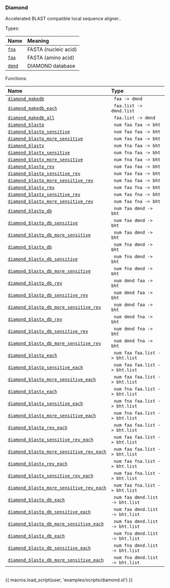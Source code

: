 ### Diamond

Accelerated BLAST compatible local sequence aligner..

Types:

| Name      | Meaning |
| :-------- | :------ |
| <a href="javascript:;" onclick="help_and_scripts('fna')">`fna`</a> | FASTA (nucleic acid) |
| <a href="javascript:;" onclick="help_and_scripts('faa')">`faa`</a> | FASTA (amino acid) |
| <a href="javascript:;" onclick="help_and_scripts('dmnd')">`dmnd`</a> | DIAMOND database |

Functions:

| Name | Type |
| :--- | :--- |
| <a href="javascript:;" onclick="help_and_scripts('diamond_makedb')">`diamond_makedb`</a> | ` faa -> dmnd` |
| <a href="javascript:;" onclick="help_and_scripts('diamond_makedb_each')">`diamond_makedb_each`</a> | ` faa.list -> dmnd.list` |
| <a href="javascript:;" onclick="help_and_scripts('diamond_makedb_all')">`diamond_makedb_all`</a> | ` faa.list -> dmnd` |
| <a href="javascript:;" onclick="help_and_scripts('diamond_blastp')">`diamond_blastp`</a> | ` num faa faa -> bht` |
| <a href="javascript:;" onclick="help_and_scripts('diamond_blastp_sensitive')">`diamond_blastp_sensitive`</a> | ` num faa faa -> bht` |
| <a href="javascript:;" onclick="help_and_scripts('diamond_blastp_more_sensitive')">`diamond_blastp_more_sensitive`</a> | ` num faa faa -> bht` |
| <a href="javascript:;" onclick="help_and_scripts('diamond_blastx')">`diamond_blastx`</a> | ` num fna faa -> bht` |
| <a href="javascript:;" onclick="help_and_scripts('diamond_blastx_sensitive')">`diamond_blastx_sensitive`</a> | ` num fna faa -> bht` |
| <a href="javascript:;" onclick="help_and_scripts('diamond_blastx_more_sensitive')">`diamond_blastx_more_sensitive`</a> | ` num fna faa -> bht` |
| <a href="javascript:;" onclick="help_and_scripts('diamond_blastp_rev')">`diamond_blastp_rev`</a> | ` num faa faa -> bht` |
| <a href="javascript:;" onclick="help_and_scripts('diamond_blastp_sensitive_rev')">`diamond_blastp_sensitive_rev`</a> | ` num faa faa -> bht` |
| <a href="javascript:;" onclick="help_and_scripts('diamond_blastp_more_sensitive_rev')">`diamond_blastp_more_sensitive_rev`</a> | ` num faa faa -> bht` |
| <a href="javascript:;" onclick="help_and_scripts('diamond_blastx_rev')">`diamond_blastx_rev`</a> | ` num faa fna -> bht` |
| <a href="javascript:;" onclick="help_and_scripts('diamond_blastx_sensitive_rev')">`diamond_blastx_sensitive_rev`</a> | ` num faa fna -> bht` |
| <a href="javascript:;" onclick="help_and_scripts('diamond_blastx_more_sensitive_rev')">`diamond_blastx_more_sensitive_rev`</a> | ` num faa fna -> bht` |
| <a href="javascript:;" onclick="help_and_scripts('diamond_blastp_db')">`diamond_blastp_db`</a> | ` num faa dmnd -> bht` |
| <a href="javascript:;" onclick="help_and_scripts('diamond_blastp_db_sensitive')">`diamond_blastp_db_sensitive`</a> | ` num faa dmnd -> bht` |
| <a href="javascript:;" onclick="help_and_scripts('diamond_blastp_db_more_sensitive')">`diamond_blastp_db_more_sensitive`</a> | ` num faa dmnd -> bht` |
| <a href="javascript:;" onclick="help_and_scripts('diamond_blastx_db')">`diamond_blastx_db`</a> | ` num fna dmnd -> bht` |
| <a href="javascript:;" onclick="help_and_scripts('diamond_blastx_db_sensitive')">`diamond_blastx_db_sensitive`</a> | ` num fna dmnd -> bht` |
| <a href="javascript:;" onclick="help_and_scripts('diamond_blastx_db_more_sensitive')">`diamond_blastx_db_more_sensitive`</a> | ` num fna dmnd -> bht` |
| <a href="javascript:;" onclick="help_and_scripts('diamond_blastp_db_rev')">`diamond_blastp_db_rev`</a> | ` num dmnd faa -> bht` |
| <a href="javascript:;" onclick="help_and_scripts('diamond_blastp_db_sensitive_rev')">`diamond_blastp_db_sensitive_rev`</a> | ` num dmnd faa -> bht` |
| <a href="javascript:;" onclick="help_and_scripts('diamond_blastp_db_more_sensitive_rev')">`diamond_blastp_db_more_sensitive_rev`</a> | ` num dmnd faa -> bht` |
| <a href="javascript:;" onclick="help_and_scripts('diamond_blastx_db_rev')">`diamond_blastx_db_rev`</a> | ` num dmnd fna -> bht` |
| <a href="javascript:;" onclick="help_and_scripts('diamond_blastx_db_sensitive_rev')">`diamond_blastx_db_sensitive_rev`</a> | ` num dmnd fna -> bht` |
| <a href="javascript:;" onclick="help_and_scripts('diamond_blastx_db_more_sensitive_rev')">`diamond_blastx_db_more_sensitive_rev`</a> | ` num dmnd fna -> bht` |
| <a href="javascript:;" onclick="help_and_scripts('diamond_blastp_each')">`diamond_blastp_each`</a> | ` num faa faa.list -> bht.list` |
| <a href="javascript:;" onclick="help_and_scripts('diamond_blastp_sensitive_each')">`diamond_blastp_sensitive_each`</a> | ` num faa faa.list -> bht.list` |
| <a href="javascript:;" onclick="help_and_scripts('diamond_blastp_more_sensitive_each')">`diamond_blastp_more_sensitive_each`</a> | ` num faa faa.list -> bht.list` |
| <a href="javascript:;" onclick="help_and_scripts('diamond_blastx_each')">`diamond_blastx_each`</a> | ` num fna faa.list -> bht.list` |
| <a href="javascript:;" onclick="help_and_scripts('diamond_blastx_sensitive_each')">`diamond_blastx_sensitive_each`</a> | ` num fna faa.list -> bht.list` |
| <a href="javascript:;" onclick="help_and_scripts('diamond_blastx_more_sensitive_each')">`diamond_blastx_more_sensitive_each`</a> | ` num fna faa.list -> bht.list` |
| <a href="javascript:;" onclick="help_and_scripts('diamond_blastp_rev_each')">`diamond_blastp_rev_each`</a> | ` num faa faa.list -> bht.list` |
| <a href="javascript:;" onclick="help_and_scripts('diamond_blastp_sensitive_rev_each')">`diamond_blastp_sensitive_rev_each`</a> | ` num faa faa.list -> bht.list` |
| <a href="javascript:;" onclick="help_and_scripts('diamond_blastp_more_sensitive_rev_each')">`diamond_blastp_more_sensitive_rev_each`</a> | ` num faa faa.list -> bht.list` |
| <a href="javascript:;" onclick="help_and_scripts('diamond_blastx_rev_each')">`diamond_blastx_rev_each`</a> | ` num faa fna.list -> bht.list` |
| <a href="javascript:;" onclick="help_and_scripts('diamond_blastx_sensitive_rev_each')">`diamond_blastx_sensitive_rev_each`</a> | ` num faa fna.list -> bht.list` |
| <a href="javascript:;" onclick="help_and_scripts('diamond_blastx_more_sensitive_rev_each')">`diamond_blastx_more_sensitive_rev_each`</a> | ` num faa fna.list -> bht.list` |
| <a href="javascript:;" onclick="help_and_scripts('diamond_blastp_db_each')">`diamond_blastp_db_each`</a> | ` num faa dmnd.list -> bht.list` |
| <a href="javascript:;" onclick="help_and_scripts('diamond_blastp_db_sensitive_each')">`diamond_blastp_db_sensitive_each`</a> | ` num faa dmnd.list -> bht.list` |
| <a href="javascript:;" onclick="help_and_scripts('diamond_blastp_db_more_sensitive_each')">`diamond_blastp_db_more_sensitive_each`</a> | ` num faa dmnd.list -> bht.list` |
| <a href="javascript:;" onclick="help_and_scripts('diamond_blastx_db_each')">`diamond_blastx_db_each`</a> | ` num fna dmnd.list -> bht.list` |
| <a href="javascript:;" onclick="help_and_scripts('diamond_blastx_db_sensitive_each')">`diamond_blastx_db_sensitive_each`</a> | ` num fna dmnd.list -> bht.list` |
| <a href="javascript:;" onclick="help_and_scripts('diamond_blastx_db_more_sensitive_each')">`diamond_blastx_db_more_sensitive_each`</a> | ` num fna dmnd.list -> bht.list` |

<br/>
{{ macros.load_script(user, 'examples/scripts/diamond.ol') }}
